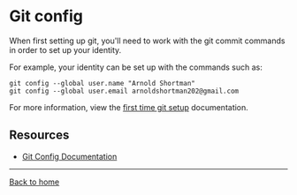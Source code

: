 # Git config

When first setting up git, you'll need to work with the git commit commands in order to set up your identity.

For example, your identity can be set up with the commands such as: 

```
git config --global user.name "Arnold Shortman"
git config --global user.email arnoldshortman202@gmail.com
```

For more information, view the [first time git setup](https://git-scm.com/book/en/v2/Getting-Started-First-Time-Git-Setup) documentation.

## Resources

- [Git Config Documentation](https://git-scm.com/docs/git-config) 

---

[Back to home](../README.md)